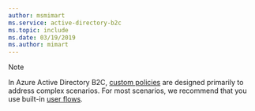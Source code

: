 ```yaml
---
author: msmimart
ms.service: active-directory-b2c
ms.topic: include
ms.date: 03/19/2019
ms.author: mimart
---
```

> [!NOTE]
> In Azure Active Directory B2C, [custom policies](../articles/active-directory-b2c/custom-policy-get-started.md) are designed primarily to address complex scenarios. For most scenarios, we recommend that you use built-in [user flows](../articles/active-directory-b2c/user-flow-overview.md).